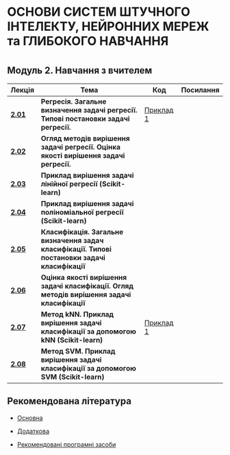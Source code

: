 <p align="center"><h1>ОСНОВИ СИСТЕМ ШТУЧНОГО ІНТЕЛЕКТУ, НЕЙРОННИХ МЕРЕЖ та ГЛИБОКОГО НАВЧАННЯ<h1></p>

<p align="center"><h2>Модуль 2. Навчання з вчителем  </h2> </summary>


| Лекція |Тема | Код | Посилання|
| -------|------ | ------ | ------ |
|**[2.01](/Mod_02_/02_01_Regres/Lec_02_01_git.pdf)**|**Регресія. Загальне визначення  задачі регресії. Типові постановки задачі регресії.** |[Приклад 1](/Mod_07_/07_01_TF/CODE_7_01_1/lec_07_01_Exmpl_1.md) | |
|**[2.02](/Mod_02_/02_02_Regres/Lec_02_02_git.pdf)**|**Огляд методів вирішення задачі регресії. Оцінка якості вирішення задачі регресії.**| | |
|**[2.03]()**|**Приклад вирішення задачі лінійної регресії (Scikit-learn)**| | |
|**[2.04]()**|**Приклад вирішення задачі поліноміальної регресії (Scikit-learn)**| | |
|**[2.05](/Mod_02_/02_05_Class/Lec_02_05_git.pdf)**|**Класифікація. Загальне визначення задач класифікації. Типові постановки задачі класифікації**| ||
|**[2.06]()**|**Оцінка якості вирішення задачі класифікації. Огляд методів вирішення задачі класифікації**| | |
|**[2.07](/Mod_02_/02_07_Class/Lec_02_07_git.pdf)**|**Метод  kNN. Приклад вирішення задачі класифікації за допомогою kNN (Scikit-learn)**| [Приклад 1](/Mod_02_/02_07_Class/CODE_2_07_1/lec_02_07_Exmpl_1.md) |           |
|**[2.08]()**| **Метод  SVM. Приклад вирішення задачі класифікації за допомогою SVM (Scikit-learn)** | | |



<p align="center"><h2> Рекомендована література </h2></p>

- [Основна](ADDONS/Lit_Main.md)

- [Додаткова](ADDONS/Lit_Add.md)

- [Рекомендовані програмні засоби](ADDONS/Prog_Sys.md)
